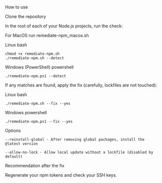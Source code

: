How to use

Clone the repository

In the root of each of your Node.js projects, run the check:

For MacOS run remediate-npm_macos.sh

Linux
bash

    chmod +x remediate-npm.sh
    ./remediate-npm.sh --detect

Windows (PowerShell)
powershell

    ./remediate-npm.ps1 --detect

If any matches are found, apply the fix (carefully, lockfiles are not touched):

Linux
bash

    ./remediate-npm.sh --fix --yes

Windows
powershell

    ./remediate-npm.ps1 --fix --yes

Options

    --reinstall-global - After removing global packages, install the @latest version

    --allow-no-lock - Allow local update without a lockfile (disabled by default)

Recommendation after the fix

Regenerate your npm tokens and check your SSH keys.
